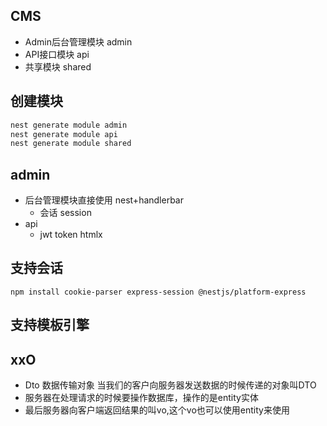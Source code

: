## CMS
- Admin后台管理模块 admin
- API接口模块 api
- 共享模块 shared

## 创建模块
```js
nest generate module admin
nest generate module api
nest generate module shared
```

## admin
- 后台管理模块直接使用 nest+handlerbar
  - 会话 session
- api 
   - jwt token  htmlx

## 支持会话
```
npm install cookie-parser express-session @nestjs/platform-express
```


## 支持模板引擎 


## xxO
- Dto 数据传输对象 当我们的客户向服务器发送数据的时候传递的对象叫DTO
- 服务器在处理请求的时候要操作数据库，操作的是entity实体
- 最后服务器向客户端返回结果的叫vo,这个vo也可以使用entity来使用
